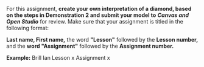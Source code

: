 For this assignment, **create your own interpretation of a diamond, based on the steps in Demonstration 2 and submit your model to** **_Canvas and Open Studio_** for review. Make sure that your assignment is titled in the following format:

**Last name, First name,** the word **"Lesson"** followed by the **Lesson number,** and the **word "Assignment"** followed by the **Assignment number.**

**Example:**
Brill Ian Lesson x Assignment x
 